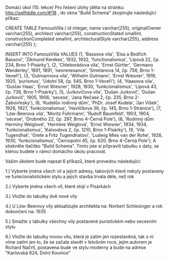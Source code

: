 Domácí úkol (10. lekce)
Pro řešení úlohy jděta na stránku: http://sqlfiddle.com/#!18 , do okna "Build Schema" zkopírujte následující příkaz:

CREATE TABLE FamousVilla
(
  id integer,
  name varchar(255),
  originalOwner varchar(255),
  architect varchar(255),
  constructionStated smallint,
  constructionCompleted smallint,
  architecturalStyle varchar(255),
  address varchar(255)
);

INSERT INTO FamousVilla VALUES
(1, 'Bassova vila', 'Elsa a Bedřich Bassovi', 'Zikmund Kerekes', 1932, 1932, 'functionalismus', 'Lipová 22, čp. 234, Brno 1-Pisárky'),
(2, 'Chleborádova vila', 'Ernst Gürtler', 'Germano Wanderley', 1891, 1891, 'neorenesance', 'Smetanova 14, čp. 756, Brno 1-Veveří'),
(3, 'Gutmannova vila', 'Wilhelm Gutmann', 'Ernst Wiesner', 1919, 1920, 'purismus', 'Údolní 58, čp. 545, Brno 1-Veveří'),
(4, 'Haasova vila', 'Gustav Haas', 'Ernst Wiesner', 1928, 1930, 'funkcionalismus', 'Lipová 43, čp. 739, Brno 1-Pisárky'),
(5, 'Jurkovičova vila', 'Dušan Jurkovič', 'Dušan Jurkovič', 1905, 1906, 'secese', 'Jana Nečase 2, čp. 335, Brno 2-Žabovřesky'),
(6, 'Kudelův rodinný dům', 'PhDr. Josef Kudela', 'Jan Víšek', 1926, 1927, 'funkcionalismus', 'Havlíčkova 36, čp. 145, Brno 1-Stránice'),
(7, 'Löw-Beerova vila', 'Moritz Fuhrmann', 'Rudolf Baumfeld', 1903, 1904, 'secese', 'Drobného 22, čp. 297, Brno 4-Černá Pole'),
(8, 'Rodinný dům Herminy Weiglové', 'Hermine Weiglová', 'Ernst Wiesner', 1934, 1934, 'funkcionalismus', 'Kalvodova 2, čp. 1210, Brno 1-Pisárky'),
(9, 'Vila Tugendhat', 'Grete a Fritz Tugendhatovi', 'Ludwig Mies van der Rohe', 1928, 1930, 'funkcionalismus', 'Černopolní 45, čp. 620, Brno 4-Černá Pole');
A stiskněte tlačítko "Build Schema". Tímto jste si připravili tabulku s daty, se kterou budete v rámci domácího úkolu pracovat.

Vašim úkolem bude napsat 6 příkazů, které provedou následující:

1.) Vyberte jména všech vil a jejich adresy, takových které nebyly postaveny ve funkcionalistickém stylu a jejich stavba trvala déle, než rok

2.) Vyberte jména všech vil, které stojí v Pisárkách

3.) Vložte do tabulky dvě nové vily

4.) U Löw-Beerovy vily aktualizujte architekta na: Norbert Schlesinger a rok dokončení na: 1935

5.) Smažte z tabulky všechny vily postavené puristickém nebo secesním stylu

6.) Vložte do tabulky novou vilu, která je zatím jen rozestavěná, tak o ní víme zatím jen to, že se začala stavět v letošním roce, jejím autorem je Richard Načrtl, postavena bude ve stylu moderny a bude na adrese "Karlovská 624, Dolní Kounice"
